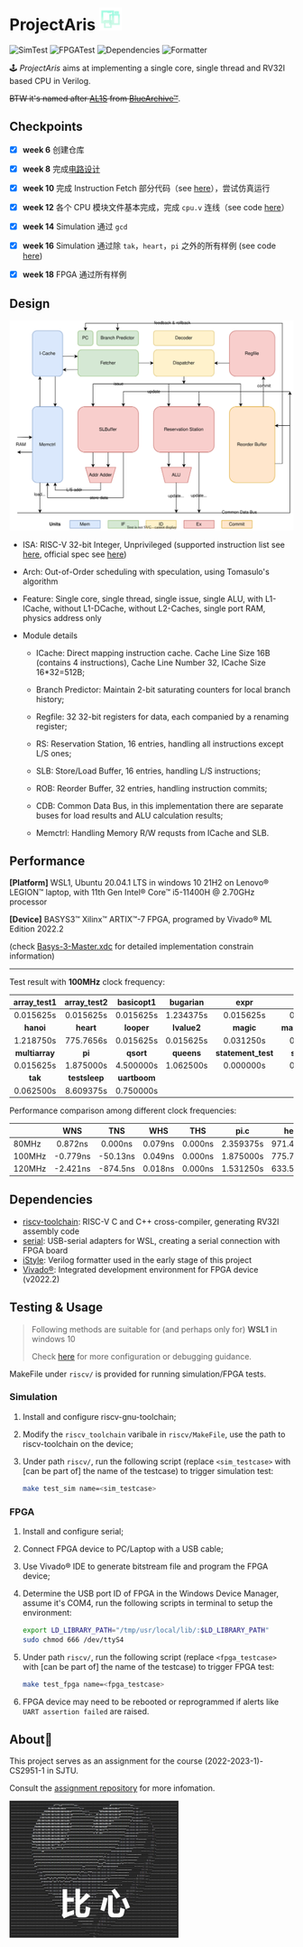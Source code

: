 # ProjectAris <img src="docs/assets/Alice_Halo.webp" width=40 />

![SimTest](https://img.shields.io/badge/Sim_Test-passed-success) ![FPGATest](https://img.shields.io/badge/FPGA_Test-passed-success?logo=Xilinx) ![Dependencies](https://img.shields.io/badge/dependencies-riscv--gnu--toolchain_serial-blue) ![Formatter](https://img.shields.io/badge/formatter-iStyle-blue)

🕹️ *ProjectAris* aims at implementing a single core, single thread and RV32I based CPU in Verilog. 

~~BTW it's named after [AL1S](https://bluearchive.fandom.com/wiki/Tendou_Alice) from [BlueArchive&trade;](https://bluearchive.nexon.com/home)~~.

## Checkpoints

- [x] **week 6** 创建仓库

- [x] **week 8** 完成[电路设计](docs/assets/cpu_design_draft.png)

- [x] **week 10** 完成 Instruction Fetch 部分代码（see [here](https://github.com/Yang-Chincheng/projectAris/tree/84fca7828e6d293057636ffb09641892f8041e0b/riscv/src)），尝试仿真运行

- [x] **week 12** 各个 CPU 模块文件基本完成，完成 `cpu.v` 连线（see code [here](https://github.com/Yang-Chincheng/projectAris/tree/fcf80fa9b4958a8108bab669fdbcd8a8f2720a13/riscv/src)）

- [x] **week 14** Simulation 通过 `gcd`

- [x] **week 16** Simulation 通过除 `tak`，`heart`，`pi` 之外的所有样例 (see code [here](https://github.com/Yang-Chincheng/projectAris/tree/eeaf6cded8560fa22d4d251d6e03b88c6a2ca6ca/riscv/src))

- [x] **week 18** FPGA 通过所有样例

## Design

<img title="cpu-design-diagram" src="docs/assets/cpu-design-final.svg" alt="cpu-design-final-version">

+ ISA: RISC-V 32-bit Integer, Unprivileged (supported instruction list see [here](https://github.com/Yang-Chincheng/RISCV-Simulator-2022/tree/pipeline#readme), official spec see [here](https://github.com/riscv/riscv-isa-manual/releases/download/Ratified-IMAFDQC/riscv-spec-20191213.pdf))

+ Arch: Out-of-Order scheduling with speculation, using Tomasulo's algorithm

+ Feature: Single core, single thread, single issue, single ALU, with L1-ICache, without L1-DCache, without L2-Caches, single port RAM, physics address only

+ Module details
  
  + ICache: Direct mapping instruction cache. Cache Line Size 16B (contains 4 instructions), Cache Line Number 32, ICache Size 16*32=512B;
  
  + Branch Predictor: Maintain 2-bit saturating counters for local branch history;
  
  + Regfile: 32 32-bit registers for data, each companied by a renaming register;
  
  + RS: Reservation Station, 16 entries, handling all instructions except L/S ones;
  
  + SLB: Store/Load Buffer, 16 entries, handling L/S instructions;
  
  + ROB: Reorder Buffer, 32 entries, handling instruction commits;
  
  + CDB: Common Data Bus, in this implementation there are separate buses for load results and ALU calculation results;
  
  + Memctrl: Handling Memory R/W requsts from ICache and SLB.  

## Performance

**[Platform]** WSL1, Ubuntu 20.04.1 LTS in windows 10 21H2 on Lenovo&reg; LEGION&trade; laptop, with 11th Gen Intel&reg; Core&trade; i5-11400H @ 2.70GHz processor

**[Device]** BASYS3&trade; Xilinx&trade; ARTIX&trade;-7 FPGA, programed by Vivado® ML Edition 2022.2

(check [Basys-3-Master.xdc](riscv/src/Basys-3-Master.xdc) for detailed implementation constrain information)

---

Test result with **100MHz** clock frequency: 

| array_test1    | array_test2   | basicopt1    | bugarian    | expr               | gcd              |
|:--------------:|:-------------:|:------------:|:-----------:|:------------------:|:----------------:|
| 0.015625s      | 0.015625s     | 0.015625s    | 1.234375s   | 0.015625s          | 0.015625s        |
| **hanoi**      | **heart**     | **looper**   | **lvalue2** | **magic**          | **manyargument** |
| 1.218750s      | 775.7656s     | 0.015625s    | 0.015625s   | 0.031250s          | 0.000000s        |
| **multiarray** | **pi**        | **qsort**    | **queens**  | **statement_test** | **superloop**    |
| 0.015625s      | 1.875000s     | 4.500000s    | 1.062500s   | 0.000000s          | 0.015625s        |
| **tak**        | **testsleep** | **uartboom** |             |                    |                  |
| 0.062500s      | 8.609375s     | 0.750000s    |             |                    |                  |

Performance comparison among different clock frequencies:

|        | WNS      | TNS      | WHS     | THS     | pi.c      | heart.c     |
| ------ |:--------:|:--------:|:-------:|:-------:|:---------:|:-----------:|
| 80MHz  | 0.872ns  | 0.000ns  | 0.079ns | 0.000ns | 2.359375s | 971.453125s |
| 100MHz | -0.779ns | -50.13ns | 0.049ns | 0.000ns | 1.875000s | 775.765625s |
| 120MHz | -2.421ns | -874.5ns | 0.018ns | 0.000ns | 1.531250s | 633.546875s |

## Dependencies

+ [riscv-toolchain](https://github.com/riscv-collab/riscv-gnu-toolchain): RISC-V C and C++ cross-compiler, generating RV32I assembly code
+ [serial](https://github.com/wjwwood/serial): USB-serial adapters for WSL, creating a serial connection with FPGA board
+ [iStyle](https://github.com/thomasrussellmurphy/istyle-verilog-formatter): Verilog formatter used in the early stage of this project
+ [Vivado&reg;](https://www.xilinx.com/support/download.html): Integrated development environment for FPGA device (v2022.2)

## Testing & Usage

> Following methods are suitable for (and perhaps only for) **WSL1** in windows 10
> 
> Check [here](https://github.com/ACMClassCourses/RISCV-CPU/tree/doc/doc) for more configuration or debugging guidance.

MakeFile under `riscv/` is provided for running simulation/FPGA tests.  

### Simulation

1. Install and configure riscv-gnu-toolchain;

2. Modify the `riscv_toolchain` varibale in `riscv/MakeFile`, use the path to riscv-toolchain on the device;

3. Under path `riscv/`, run the following script (replace `<sim_testcase>` with [can be part of] the name of the testcase) to trigger simulation test:
   
   ```bash
   make test_sim name=<sim_testcase> 
   ```

### FPGA

1. Install and configure serial;

2. Connect FPGA device to PC/Laptop with a USB cable;

3. Use Vivado&reg; IDE to generate bitstream file and program the FPGA device;

4. Determine the USB port ID of FPGA in the Windows Device Manager, assume it's COM4, run the following scripts in terminal to setup the environment: 
   
   ```bash
   export LD_LIBRARY_PATH="/tmp/usr/local/lib/:$LD_LIBRARY_PATH"
   sudo chmod 666 /dev/ttyS4
   ```

5. Under path `riscv/`, run the following script (replace `<fpga_testcase>` with [can be part of] the name of the testcase) to trigger FPGA test:
   
   ```bash
   make test_fpga name=<fpga_testcase>
   ```

6. FPGA device may need to be rebooted or reprogrammed if alerts like `UART assertion failed` are raised.

## About🤞

This project serves as an assignment for the course (2022-2023-1)-CS2951-1 in SJTU.

Consult the [assignment repository](https://github.com/ACMClassCourses/RISCV-CPU) for more infomation.

<img src="docs/assets/heart.jpg" title="bixin" alt="bixin" width="300">
